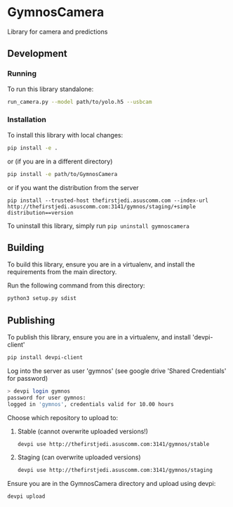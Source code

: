 # GymnosCamera

Library for camera and predictions

## Development

### Running

To run this library standalone:

```bash
run_camera.py --model path/to/yolo.h5 --usbcam
```

### Installation

To install this library with local changes:

```bash
pip install -e .
```
or (if you are in a different directory)
```bash
pip install -e path/to/GymnosCamera
```
or if you want the distribution from the server
```
pip install --trusted-host thefirstjedi.asuscomm.com --index-url http://thefirstjedi.asuscomm.com:3141/gymnos/staging/+simple distribution==version
```

To uninstall this library, simply run `pip uninstall gymnoscamera`

## Building

To build this library, ensure you are in a virtualenv, and install the requirements from the main
directory.

Run the following command from this directory:

```bash
python3 setup.py sdist
```

## Publishing

To publish this library, ensure you are in a virtualenv, and install 'devpi-client'

```bash
pip install devpi-client
```

Log into the server as user 'gymnos' (see google drive 'Shared Credentials' for password)

```bash
> devpi login gymnos
password for user gymnos:
logged in 'gymnos', credentials valid for 10.00 hours
```

Choose which repository to upload to:

1) Stable (cannot overwrite uploaded versions!)
    ```bash
    devpi use http://thefirstjedi.asuscomm.com:3141/gymnos/stable
    ```
2) Staging (can overwrite uploaded versions)
    ```bash
    devpi use http://thefirstjedi.asuscomm.com:3141/gymnos/staging
    ```

Ensure you are in the GymnosCamera directory and upload using devpi:

```bash
devpi upload
```
